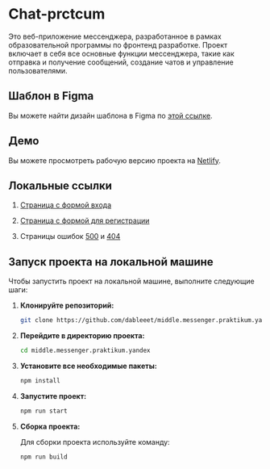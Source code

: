 # Chat-prctcum

Это веб-приложение мессенджера, разработанное в рамках образовательной программы по фронтенд разработке. Проект включает в себя все основные функции мессенджера, такие как отправка и получение сообщений, создание чатов и управление пользователями.

## Шаблон в Figma

Вы можете найти дизайн шаблона в Figma по [этой ссылке](https://www.figma.com/design/6gQ55EECwFN4HxuAKTAoEz/Untitled?node-id=0-1&t=ulN724JvWpTaAZUB-1).

## Демо

Вы можете просмотреть рабочую версию проекта на [Netlify](https://chat-prctcm.netlify.app).

## Локальные ссылки

1. [Страница с формой входа](http://localhost:3000/pages/login/)

2. [Страница с формой для регистрации](http://localhost:3000/pages/sign-in/)

3. Страницы ошибок [500](http://localhost:3000/pages/error/500/) и [404](http://localhost:3000/pages/error/404/)

## Запуск проекта на локальной машине

Чтобы запустить проект на локальной машине, выполните следующие шаги:

1. **Клонируйте репозиторий:**

   ```bash
   git clone https://github.com/dableeet/middle.messenger.praktikum.yandex.git
   ```

2. **Перейдите в директорию проекта:**

   ```bash
   cd middle.messenger.praktikum.yandex
   ```

3. **Установите все необходимые пакеты:**

   ```bash
   npm install
   ```

4. **Запустите проект:**

   ```bash
   npm run start
   ```

5. **Сборка проекта:**

   Для сборки проекта используйте команду:

   ```bash
   npm run build
   ```

